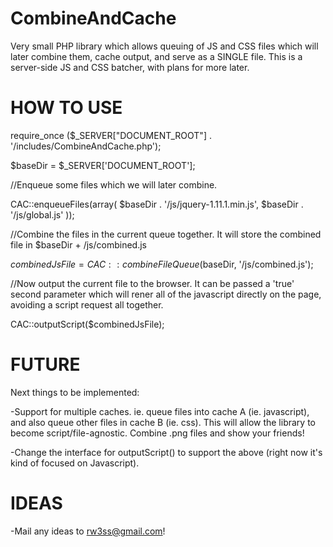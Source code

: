 CombineAndCache
===============

Very small PHP library which allows queuing of JS and CSS files which will later combine them, cache output, and serve as a SINGLE file. This is a server-side JS and CSS batcher, with plans for more later.


HOW TO USE
==========

require_once ($_SERVER["DOCUMENT_ROOT"] . '/includes/CombineAndCache.php');

$baseDir = $_SERVER['DOCUMENT_ROOT'];

//Enqueue some files which we will later combine.

CAC::enqueueFiles(array(
  $baseDir . '/js/jquery-1.11.1.min.js',
  $baseDir . '/js/global.js'
));

//Combine the files in the current queue together. It will store the combined file in $baseDir + /js/combined.js

$combinedJsFile = CAC::combineFileQueue($baseDir, '/js/combined.js');
  
//Now output the current file to the browser. It can be passed a 'true' second parameter which will rener all of the javascript directly on the page, avoiding a script request all together.

CAC::outputScript($combinedJsFile);


FUTURE
======

Next things to be implemented:

-Support for multiple caches. ie. queue files into cache A (ie. javascript), and also queue other files in cache B (ie. css). This will allow the library to become script/file-agnostic. Combine .png files and show your friends!

-Change the interface for outputScript() to support the above (right now it's kind of focused on Javascript).

IDEAS
=====

-Mail any ideas to rw3ss@gmail.com!
